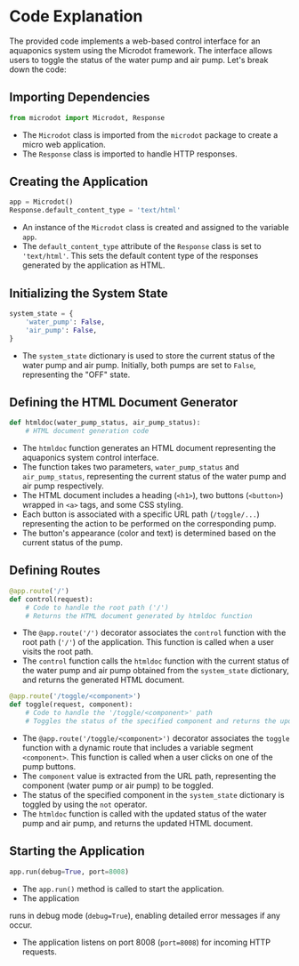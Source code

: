 # Code Explanation

The provided code implements a web-based control interface for an aquaponics system using the Microdot framework. The interface allows users to toggle the status of the water pump and air pump. Let's break down the code:

## Importing Dependencies

```python
from microdot import Microdot, Response
```

- The `Microdot` class is imported from the `microdot` package to create a micro web application.
- The `Response` class is imported to handle HTTP responses.

## Creating the Application

```python
app = Microdot()
Response.default_content_type = 'text/html'
```

- An instance of the `Microdot` class is created and assigned to the variable `app`.
- The `default_content_type` attribute of the `Response` class is set to `'text/html'`. This sets the default content type of the responses generated by the application as HTML.

## Initializing the System State

```python
system_state = {
    'water_pump': False,
    'air_pump': False,
}
```

- The `system_state` dictionary is used to store the current status of the water pump and air pump. Initially, both pumps are set to `False`, representing the "OFF" state.

## Defining the HTML Document Generator

```python
def htmldoc(water_pump_status, air_pump_status):
    # HTML document generation code
```

- The `htmldoc` function generates an HTML document representing the aquaponics system control interface.
- The function takes two parameters, `water_pump_status` and `air_pump_status`, representing the current status of the water pump and air pump respectively.
- The HTML document includes a heading (`<h1>`), two buttons (`<button>`) wrapped in `<a>` tags, and some CSS styling.
- Each button is associated with a specific URL path (`/toggle/...`) representing the action to be performed on the corresponding pump.
- The button's appearance (color and text) is determined based on the current status of the pump.

## Defining Routes

```python
@app.route('/')
def control(request):
    # Code to handle the root path ('/')
    # Returns the HTML document generated by htmldoc function
```

- The `@app.route('/')` decorator associates the `control` function with the root path (`'/'`) of the application. This function is called when a user visits the root path.
- The `control` function calls the `htmldoc` function with the current status of the water pump and air pump obtained from the `system_state` dictionary, and returns the generated HTML document.

```python
@app.route('/toggle/<component>')
def toggle(request, component):
    # Code to handle the '/toggle/<component>' path
    # Toggles the status of the specified component and returns the updated HTML document
```

- The `@app.route('/toggle/<component>')` decorator associates the `toggle` function with a dynamic route that includes a variable segment `<component>`. This function is called when a user clicks on one of the pump buttons.
- The `component` value is extracted from the URL path, representing the component (water pump or air pump) to be toggled.
- The status of the specified component in the `system_state` dictionary is toggled by using the `not` operator.
- The `htmldoc` function is called with the updated status of the water pump and air pump, and returns the updated HTML document.

## Starting the Application

```python
app.run(debug=True, port=8008)
```

- The `app.run()` method is called to start the application.
- The application

 runs in debug mode (`debug=True`), enabling detailed error messages if any occur.
- The application listens on port 8008 (`port=8008`) for incoming HTTP requests.
